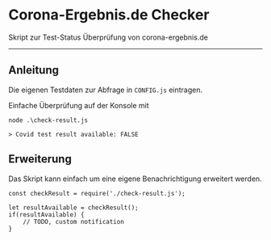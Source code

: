 # Corona-Ergebnis.de Checker

Skript zur Test-Status Überprüfung von corona-ergebnis.de

---

## Anleitung

Die eigenen Testdaten zur Abfrage in `CONFIG.js` eintragen.


Einfache Überprüfung auf der Konsole mit

```
node .\check-result.js
```
```
> Covid test result available: FALSE
```


## Erweiterung

Das Skript kann einfach um eine eigene Benachrichtigung erweitert werden.

```
const checkResult = require('./check-result.js');

let resultAvailable = checkResult();
if(resultAvailable) {
	// TODO, custom notification
}
```

